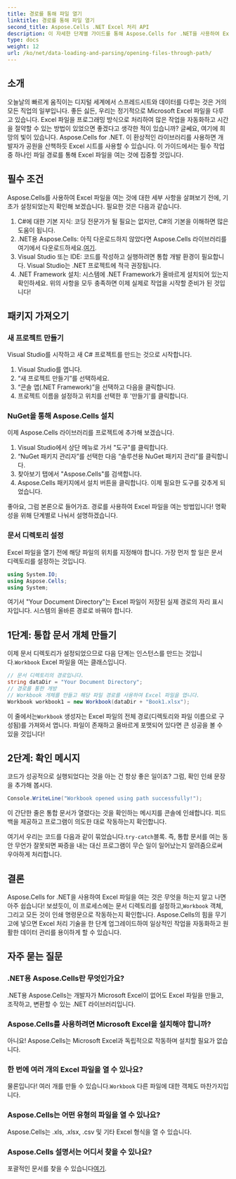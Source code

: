 ```yaml
---
title: 경로를 통해 파일 열기
linktitle: 경로를 통해 파일 열기
second_title: Aspose.Cells .NET Excel 처리 API
description: 이 자세한 단계별 가이드를 통해 Aspose.Cells for .NET을 사용하여 Excel 파일을 쉽게 여는 방법을 알아보세요.
type: docs
weight: 12
url: /ko/net/data-loading-and-parsing/opening-files-through-path/
---
```

## 소개
오늘날의 빠르게 움직이는 디지털 세계에서 스프레드시트와 데이터를 다루는 것은 거의 모든 직업의 일부입니다. 좋든 싫든, 우리는 정기적으로 Microsoft Excel 파일을 다루고 있습니다. Excel 파일을 프로그래밍 방식으로 처리하여 많은 작업을 자동화하고 시간을 절약할 수 있는 방법이 있었으면 좋겠다고 생각한 적이 있습니까? 글쎄요, 여기에 희망의 빛이 있습니다. Aspose.Cells for .NET. 이 환상적인 라이브러리를 사용하면 개발자가 공원을 산책하듯 Excel 시트를 사용할 수 있습니다. 이 가이드에서는 필수 작업 중 하나인 파일 경로를 통해 Excel 파일을 여는 것에 집중할 것입니다.
## 필수 조건
 
Aspose.Cells를 사용하여 Excel 파일을 여는 것에 대한 세부 사항을 살펴보기 전에, 기초가 설정되었는지 확인해 보겠습니다. 필요한 것은 다음과 같습니다.
1. C#에 대한 기본 지식: 코딩 전문가가 될 필요는 없지만, C#의 기본을 이해하면 많은 도움이 됩니다.
2.  .NET용 Aspose.Cells: 아직 다운로드하지 않았다면 Aspose.Cells 라이브러리를 여기에서 다운로드하세요.[여기](https://releases.aspose.com/cells/net/).
3. Visual Studio 또는 IDE: 코드를 작성하고 실행하려면 통합 개발 환경이 필요합니다. Visual Studio는 .NET 프로젝트에 적극 권장됩니다.
4. .NET Framework 설치: 시스템에 .NET Framework가 올바르게 설치되어 있는지 확인하세요.
위의 사항을 모두 충족하면 이제 실제로 작업을 시작할 준비가 된 것입니다!
## 패키지 가져오기
### 새 프로젝트 만들기
Visual Studio를 시작하고 새 C# 프로젝트를 만드는 것으로 시작합니다.
1. Visual Studio를 엽니다.
2. “새 프로젝트 만들기”를 선택하세요.
3. “콘솔 앱(.NET Framework)”을 선택하고 다음을 클릭합니다.
4. 프로젝트 이름을 설정하고 위치를 선택한 후 '만들기'를 클릭합니다.
### NuGet을 통해 Aspose.Cells 설치
이제 Aspose.Cells 라이브러리를 프로젝트에 추가해 보겠습니다.
1. Visual Studio에서 상단 메뉴로 가서 "도구"를 클릭합니다.
2. “NuGet 패키지 관리자”를 선택한 다음 “솔루션용 NuGet 패키지 관리”를 클릭합니다.
3. 찾아보기 탭에서 "Aspose.Cells"를 검색합니다.
4. Aspose.Cells 패키지에서 설치 버튼을 클릭합니다. 
이제 필요한 도구를 갖추게 되었습니다.

좋아요, 그럼 본론으로 들어가죠. 경로를 사용하여 Excel 파일을 여는 방법입니다! 명확성을 위해 단계별로 나눠서 설명하겠습니다.
### 문서 디렉토리 설정
Excel 파일을 열기 전에 해당 파일의 위치를 지정해야 합니다. 가장 먼저 할 일은 문서 디렉토리를 설정하는 것입니다.

```csharp
using System.IO;
using Aspose.Cells;
using System;
```

여기서 "Your Document Directory"는 Excel 파일이 저장된 실제 경로의 자리 표시자입니다. 시스템의 올바른 경로로 바꿔야 합니다. 
## 1단계: 통합 문서 개체 만들기 
이제 문서 디렉토리가 설정되었으므로 다음 단계는 인스턴스를 만드는 것입니다.`Workbook` Excel 파일을 여는 클래스입니다.

```csharp
// 문서 디렉토리의 경로입니다.
string dataDir = "Your Document Directory";
// 경로를 통한 개방
// Workbook 개체를 만들고 해당 파일 경로를 사용하여 Excel 파일을 엽니다.
Workbook workbook1 = new Workbook(dataDir + "Book1.xlsx");
```

 이 줄에서는`Workbook` 생성자는 Excel 파일의 전체 경로(디렉토리와 파일 이름으로 구성됨)를 가져와서 엽니다. 파일이 존재하고 올바르게 포맷되어 있다면 큰 성공을 볼 수 있을 것입니다!
## 2단계: 확인 메시지
코드가 성공적으로 실행되었다는 것을 아는 건 항상 좋은 일이죠? 그럼, 확인 인쇄 문장을 추가해 봅시다.

```csharp
Console.WriteLine("Workbook opened using path successfully!");
```

이 간단한 줄은 통합 문서가 열렸다는 것을 확인하는 메시지를 콘솔에 인쇄합니다. 피드백을 제공하고 프로그램이 의도한 대로 작동하는지 확인합니다.

 여기서 우리는 코드를 다음과 같이 묶었습니다.`try-catch`블록. 즉, 통합 문서를 여는 동안 무언가 잘못되면 짜증을 내는 대신 프로그램이 무슨 일이 일어났는지 알려줌으로써 우아하게 처리합니다.
## 결론
 Aspose.Cells for .NET을 사용하여 Excel 파일을 여는 것은 무엇을 하는지 알고 나면 아주 쉽습니다! 보셨듯이, 이 프로세스에는 문서 디렉토리를 설정하고,`Workbook` 객체, 그리고 모든 것이 인쇄 명령문으로 작동하는지 확인합니다. Aspose.Cells의 힘을 무기고에 넣으면 Excel 처리 기술을 한 단계 업그레이드하여 일상적인 작업을 자동화하고 원활한 데이터 관리를 용이하게 할 수 있습니다.
## 자주 묻는 질문
### .NET용 Aspose.Cells란 무엇인가요?
.NET용 Aspose.Cells는 개발자가 Microsoft Excel이 없어도 Excel 파일을 만들고, 조작하고, 변환할 수 있는 .NET 라이브러리입니다.
### Aspose.Cells를 사용하려면 Microsoft Excel을 설치해야 합니까?
아니요! Aspose.Cells는 Microsoft Excel과 독립적으로 작동하며 설치할 필요가 없습니다.
### 한 번에 여러 개의 Excel 파일을 열 수 있나요?
물론입니다! 여러 개를 만들 수 있습니다.`Workbook` 다른 파일에 대한 객체도 마찬가지입니다.
### Aspose.Cells는 어떤 유형의 파일을 열 수 있나요?
Aspose.Cells는 .xls, .xlsx, .csv 및 기타 Excel 형식을 열 수 있습니다.
### Aspose.Cells 설명서는 어디서 찾을 수 있나요?
 포괄적인 문서를 찾을 수 있습니다[여기](https://reference.aspose.com/cells/net/).